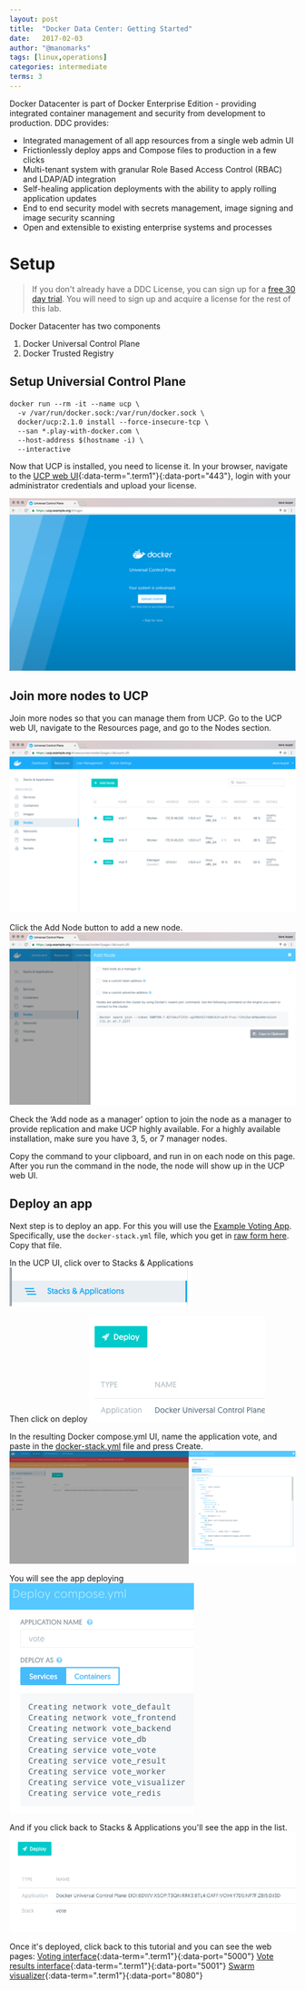 ```yaml
---
layout: post
title:  "Docker Data Center: Getting Started"
date:   2017-02-03
author: "@manomarks"
tags: [linux,operations]
categories: intermediate
terms: 3
---
```


Docker Datacenter is part of Docker Enterprise Edition - providing integrated container management and security from development to production. DDC provides:

* Integrated management of all app resources from a single web admin UI
* Frictionlessly deploy apps and Compose files to production in a few clicks
* Multi-tenant system with granular Role Based Access Control (RBAC) and LDAP/AD integration
* Self-healing application deployments with the ability to apply rolling application updates
* End to end security model with secrets management, image signing and image security scanning
* Open and extensible to existing enterprise systems and processes


# Setup
> If you don't already have a DDC License, you can sign up for a [free 30 day trial](https://store.docker.com/bundles/docker-datacenter?tab=description). You will need to sign up and acquire a license for the rest of this lab.

Docker Datacenter has two components
1. Docker Universal Control Plane
1. Docker Trusted Registry

## Setup Universial Control Plane

```.term1
docker run --rm -it --name ucp \
  -v /var/run/docker.sock:/var/run/docker.sock \
  docker/ucp:2.1.0 install --force-insecure-tcp \
  --san *.play-with-docker.com \
  --host-address $(hostname -i) \
  --interactive
```
Now that UCP is installed, you need to license it. In your browser, navigate to the [UCP web UI](#){:data-term=".term1"}{:data-port="443"}, login with your administrator credentials and upload your license.

![DDC license upload](/images/try-ddc-1.png)

## Join more nodes to UCP

Join more nodes so that you can manage them from UCP. Go to the UCP web UI, navigate to the Resources page, and go to the Nodes section.

![join more nodes](/images/try-ddc-2.png)

Click the Add Node button to add a new node.
![click add node button](/images/try-ddc-3.png)

Check the ‘Add node as a manager’ option to join the node as a manager to provide replication and make UCP highly available. For a highly available installation, make sure you have 3, 5, or 7 manager nodes.

Copy the command to your clipboard, and run in on each node on this page. After you run the command in the node, the node will show up in the UCP web UI.

## Deploy an app

Next step is to deploy an app. For this you will use the [Example Voting App](https://github.com/docker/example-voting-app). Specifically, use the `docker-stack.yml` file, which you get in [raw form here](https://raw.githubusercontent.com/docker/example-voting-app/master/docker-stack.yml). Copy that file.

In the UCP UI, click over to Stacks & Applications
![Stacks & Applications Navigation](/images/ucp-stacks-and-apps.png)

Then click on deploy
![UCP Deploy Button](/images/ucp-deploy.png)

In the resulting Docker compose.yml UI, name the application vote, and paste in the [docker-stack.yml](https://raw.githubusercontent.com/docker/example-voting-app/master/docker-stack.yml) file and press Create.
![Docker compose.yml](/images/ucp-compose-editor.png)

You will see the app deploying
![stack deploying](/images/ucp-stack-deploying.png)

And if you click back to Stacks & Applications you'll see the app in the list.
![stacks list](/images/ucp-stacks-list-deployed.png)

Once it's deployed, click back to this tutorial and you can see the web pages:
[Voting interface](#){:data-term=".term1"}{:data-port="5000"}
[Vote results interface](#){:data-term=".term1"}{:data-port="5001"}
[Swarm visualizer](#){:data-term=".term1"}{:data-port="8080"}



 
 ```.term2
  ```

 ```.term3
  ```
 
